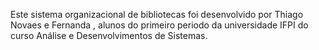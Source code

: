 Este sistema organizacional de bibliotecas foi desenvolvido por Thiago Novaes e Fernanda , alunos do primeiro periodo da universidade IFPI do curso Análise e Desenvolvimentos de Sistemas.


